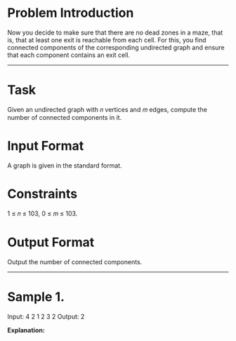 # Problem Introduction
Now you decide to make sure that there are no dead zones in a maze, that is, that at least one exit is
reachable from each cell. For this, you find connected components of the corresponding undirected graph
and ensure that each component contains an exit cell.
<hr>

# Task
Given an undirected graph with 𝑛 vertices and 𝑚 edges, compute the number of connected components
in it.

# Input Format
A graph is given in the standard format.

# Constraints
1 ≤ 𝑛 ≤ 103, 0 ≤ 𝑚 ≤ 103.

# Output Format
Output the number of connected components.
<hr>

# Sample 1.
  Input:
  4 2
  1 2
  3 2
  Output:
  2
 
 <strong>Explanation:<strong>
  
